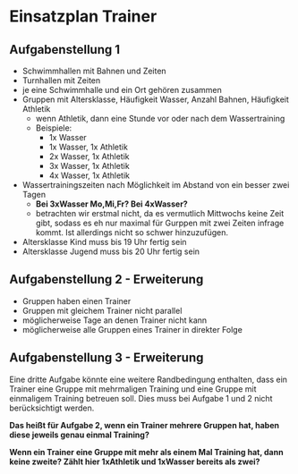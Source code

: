 # Einsatzplan Trainer

## Aufgabenstellung 1

* Schwimmhallen mit Bahnen und Zeiten
* Turnhallen mit Zeiten
* je eine Schwimmhalle und ein Ort gehören zusammen
* Gruppen mit Altersklasse, Häufigkeit Wasser, Anzahl Bahnen, Häufigkeit Athletik
    * wenn Athletik, dann eine Stunde vor oder nach dem Wassertraining
    * Beispiele: 
        * 1x Wasser
        * 1x Wasser, 1x Athletik
        * 2x Wasser, 1x Athletik
        * 3x Wasser, 1x Athletik
        * 4x Wasser, 1x Athletik
* Wassertrainingszeiten nach Möglichkeit im Abstand von ein besser zwei Tagen
    * **Bei 3xWasser Mo,Mi,Fr? Bei 4xWasser?**
    * betrachten wir erstmal nicht, da es vermutlich Mittwochs keine Zeit gibt, sodass es eh nur maximal für Gurppen mit zwei Zeiten infrage kommt. Ist allerdings nicht so schwer hinzuzufügen.
* Altersklasse Kind muss bis 19 Uhr fertig sein
* Altersklasse Jugend muss bis 20 Uhr fertig sein

## Aufgabenstellung 2 - Erweiterung

* Gruppen haben einen Trainer
* Gruppen mit gleichem Trainer nicht parallel
* möglicherweise Tage an denen Trainer nicht kann
* möglicherweise alle Gruppen eines Trainer in direkter Folge

## Aufgabenstellung 3 - Erweiterung

Eine dritte Aufgabe könnte eine weitere Randbedingung enthalten, dass ein Trainer eine Gruppe mit mehrmaligen Training und eine Gruppe mit einmaligem Training betreuen soll. Dies muss bei Aufgabe 1 und 2 nicht berücksichtigt werden. 

**Das heißt für Aufgabe 2, wenn ein Trainer mehrere Gruppen hat, haben diese jeweils genau einmal Training?**

**Wenn ein Trainer eine Gruppe mit mehr als einem Mal Training hat, dann keine zweite? Zählt hier 1xAthletik und 1xWasser bereits als zwei?**